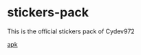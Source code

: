 # stickers-pack
This is the official stickers pack of Cydev972

[apk](https://github.com/Cydev972/stickers-pack/blob/bin/cydev972%20stickers.apk?raw=true)
